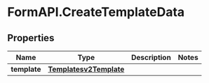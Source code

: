 # FormAPI.CreateTemplateData

## Properties
Name | Type | Description | Notes
------------ | ------------- | ------------- | -------------
**template** | [**Templatesv2Template**](Templatesv2Template.md) |  | 


